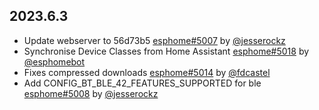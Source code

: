 ## 2023.6.3

- Update webserver to 56d73b5 [esphome#5007](https://github.com/esphome/esphome/pull/5007) by [@jesserockz](https://github.com/jesserockz)
- Synchronise Device Classes from Home Assistant [esphome#5018](https://github.com/esphome/esphome/pull/5018) by [@esphomebot](https://github.com/esphomebot)
- Fixes compressed downloads [esphome#5014](https://github.com/esphome/esphome/pull/5014) by [@fdcastel](https://github.com/fdcastel)
- Add CONFIG_BT_BLE_42_FEATURES_SUPPORTED for ble [esphome#5008](https://github.com/esphome/esphome/pull/5008) by [@jesserockz](https://github.com/jesserockz)


